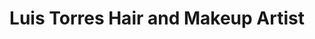 ---
title: "Luis Torres Hair and Makeup Artist"
url: /guaynabo/luis-torres-hair-and-makeup-artist/
shop: hairdresser
---